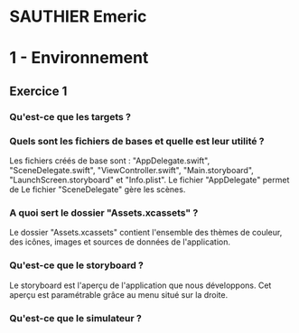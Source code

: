 # SAUTHIER Emeric

# 1 - Environnement
## Exercice 1
### Qu'est-ce que les targets ?

### Quels sont les fichiers de bases et quelle est leur utilité ?
Les fichiers créés de base sont : "AppDelegate.swift", "SceneDelegate.swift", "ViewController.swift", "Main.storyboard", "LaunchScreen.storyboard" et "Info.plist".
Le fichier "AppDelegate" permet de 
Le fichier "SceneDelegate" gère les scènes.

### A quoi sert le dossier "Assets.xcassets" ?
Le dossier "Assets.xcassets" contient l'ensemble des thèmes de couleur, des icônes, images et sources de données de l'application.

### Qu'est-ce que le storyboard ?
Le storyboard est l'aperçu de l'application que nous développons. Cet aperçu est paramétrable grâce au menu situé sur la droite.

### Qu'est-ce que le simulateur ?
